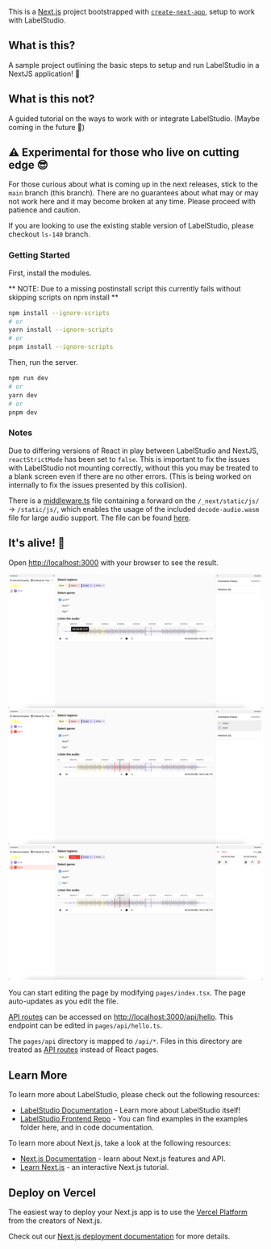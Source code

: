 This is a [Next.js](https://nextjs.org/) project bootstrapped with [`create-next-app`](https://github.com/vercel/next.js/tree/canary/packages/create-next-app), setup to work with LabelStudio.

## What is this?

A sample project outlining the basic steps to setup and run LabelStudio in a NextJS application! 🎉

## What is this not?

A guided tutorial on the ways to work with or integrate LabelStudio. (Maybe coming in the future 🤔)

## ⚠️ Experimental for those who live on cutting edge 😎 

For those curious about what is coming up in the next releases, stick to the `main` branch (this branch). There are no guarantees
about what may or may not work here and it may become broken at any time. Please proceed with patience and caution.

If you are looking to use the existing stable version of LabelStudio, please checkout `ls-140` branch.

### Getting Started

First, install the modules.

** NOTE: Due to a missing postinstall script this currently fails without skipping scripts on npm install **

```bash
npm install --ignore-scripts
# or
yarn install --ignore-scripts
# or
pnpm install --ignore-scripts
```

Then, run the server.

```bash
npm run dev
# or
yarn dev
# or
pnpm dev
```

### Notes

Due to differing versions of React in play between LabelStudio and NextJS, `reactStrictMode` has been set to `false`.
This is important to fix the issues with LabelStudio not mounting correctly, without this you may be treated to a blank
screen even if there are no other errors. (This is being worked on internally to fix the issues presented by this
collision).

There is a [middleware.ts](./middleware.ts) file containing a forward on the `/_next/static/js/` -> `/static/js/`, which
enables the usage of the included `decode-audio.wasm` file for large audio support. The file can be found
[here](./public/static/js/decode-audio.wasm).


## It's alive! 🥳

Open [http://localhost:3000](http://localhost:3000) with your browser to see the result.

![LabelStudio with AudioConfig](./screenshots/ls-next-1.png)
![LabelStudio with AudioConfig](./screenshots/ls-next-2.png)
![LabelStudio with AudioConfig](./screenshots/ls-next-3.png)

You can start editing the page by modifying `pages/index.tsx`. The page auto-updates as you edit the file.

[API routes](https://nextjs.org/docs/api-routes/introduction) can be accessed on [http://localhost:3000/api/hello](http://localhost:3000/api/hello). This endpoint can be edited in `pages/api/hello.ts`.

The `pages/api` directory is mapped to `/api/*`. Files in this directory are treated as [API routes](https://nextjs.org/docs/api-routes/introduction) instead of React pages.

## Learn More

To learn more about LabelStudio, please check out the following resources:

- [LabelStudio Documentation](https://labelstud.io/guide) - Learn more about LabelStudio itself!
- [LabelStudio Frontend Repo](https://github.com/heartexlabs/label-studio-frontend) - You can find examples in the examples folder here, and in code documentation.

To learn more about Next.js, take a look at the following resources:

- [Next.js Documentation](https://nextjs.org/docs) - learn about Next.js features and API.
- [Learn Next.js](https://nextjs.org/learn) - an interactive Next.js tutorial.

## Deploy on Vercel

The easiest way to deploy your Next.js app is to use the [Vercel Platform](https://vercel.com/new?utm_medium=default-template&filter=next.js&utm_source=create-next-app&utm_campaign=create-next-app-readme) from the creators of Next.js.

Check out our [Next.js deployment documentation](https://nextjs.org/docs/deployment) for more details.
